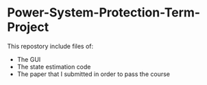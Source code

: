 # Power-System-Protection-Term-Project

This repostory include files of:
- The GUI
- The state estimation code
- The paper that I submitted in order to pass the course

